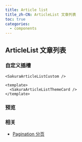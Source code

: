 ```yaml
---
title: Article list
title_zh-CN: ArticleList 文章列表
toc: true
categories:
  - components
---
```


## ArticleList 文章列表

### 自定义插槽

`<SakuraArticleListCustom />`

```vue
<template>
  <SakuraArticleListThemeCard />
</template>
```

### 预览

<SakuraArticleListPG />

### 相关

* [Pagination 分页](/components/pagination)
